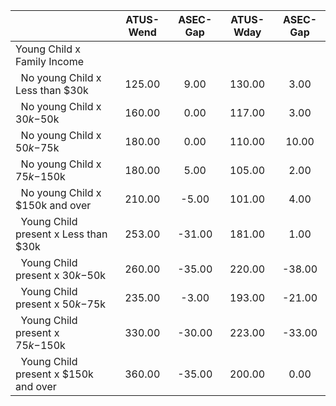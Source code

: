 
|                      |    ATUS-Wend |     ASEC-Gap |    ATUS-Wday |     ASEC-Gap |
| -------------------- | :----------: | :----------: | :----------: | :----------: |
| Young Child x Family Income |              |              |              |              |
| &nbsp;&nbsp;No young Child x Less than $30k |       125.00 |         9.00 |       130.00 |         3.00 |
| &nbsp;&nbsp;No young Child x $30k-$50k |       160.00 |         0.00 |       117.00 |         3.00 |
| &nbsp;&nbsp;No young Child x $50k-$75k |       180.00 |         0.00 |       110.00 |        10.00 |
| &nbsp;&nbsp;No young Child x $75k-$150k |       180.00 |         5.00 |       105.00 |         2.00 |
| &nbsp;&nbsp;No young Child x $150k and over |       210.00 |        -5.00 |       101.00 |         4.00 |
| &nbsp;&nbsp;Young Child present x Less than $30k |       253.00 |       -31.00 |       181.00 |         1.00 |
| &nbsp;&nbsp;Young Child present x $30k-$50k |       260.00 |       -35.00 |       220.00 |       -38.00 |
| &nbsp;&nbsp;Young Child present x $50k-$75k |       235.00 |        -3.00 |       193.00 |       -21.00 |
| &nbsp;&nbsp;Young Child present x $75k-$150k |       330.00 |       -30.00 |       223.00 |       -33.00 |
| &nbsp;&nbsp;Young Child present x $150k and over |       360.00 |       -35.00 |       200.00 |         0.00 |

